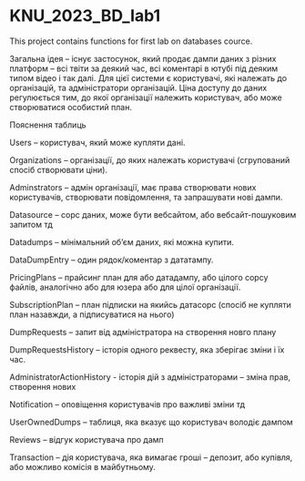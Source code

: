 # KNU_2023_BD_lab1

This project contains functions for first lab on databases cource. 

Загальна ідея – існує застосунок, який продає дампи даних з різних платформ – всі твіти за деякий час, всі коментарі в ютубі під деяким типом відео і так далі. Для цієї системи є користувачі, які належать до організацій, та адміністратори організацій. Ціна доступу до даних регулюється тим, до якої організації належить користувач, або може створюватися особистий план. 

Пояснення таблиць 

Users – користувач, який може купляти дані. 

Organizations – організації, до яких належать користувачі (сгрупований спосіб створювати ціни). 

Adminstrators – адмін організації, має права створювати нових користувачів, створювати повідомлення, та запрашувати нові дампи. 

Datasource – сорс даних, може бути вебсайтом, або вебсайт-пошуковим запитом тд

Datadumps – мінімальний об’єм даних, які можна купити. 

DataDumpEntry – один рядок/коментар з дататампу. 

PricingPlans – прайсинг план для або датадампу, або цілого сорсу файлів, аналогічно або для юзера або для цілої організації. 

SubscriptionPlan – план підписки на якийсь датасорс (спосіб не купляти план назавжди, а підписуватися на нього) 

DumpRequests – запит від адміністратора на створення новго плану

DumpRequestsHistory – історія одного реквесту, яка зберігає зміни і їх час. 

AdministratorActionHistory  - історія дій з адміністраторами – зміна прав, створення нових 

Notification – оповіщення користувачів про важливі зміни тд

UserOwnedDumps – таблиця, яка вказує що користувач володіє дампом

Reviews – відгук користувача про дамп

Transaction – дія користувача, яка вимагає гроші – депозит, або купівля, або можливо комісія в майбутньому. 


